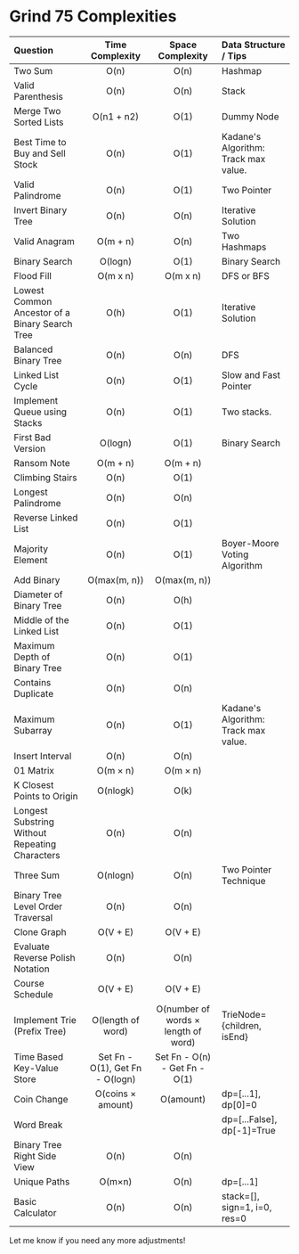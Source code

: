 # Grind 75 Complexities

| Question                                       |         Time Complexity         |          Space Complexity           | Data Structure / Tips                |
| :--------------------------------------------- | :-----------------------------: | :---------------------------------: | :----------------------------------- |
| Two Sum                                        |              O(n)               |                O(n)                 | Hashmap                              |
| Valid Parenthesis                              |              O(n)               |                O(n)                 | Stack                                |
| Merge Two Sorted Lists                         |           O(n1 + n2)            |                O(1)                 | Dummy Node                           |
| Best Time to Buy and Sell Stock                |              O(n)               |                O(1)                 | Kadane's Algorithm: Track max value. |
| Valid Palindrome                               |              O(n)               |                O(1)                 | Two Pointer                          |
| Invert Binary Tree                             |              O(n)               |                O(n)                 | Iterative Solution                   |
| Valid Anagram                                  |            O(m + n)             |                O(n)                 | Two Hashmaps                         |
| Binary Search                                  |             O(logn)             |                O(1)                 | Binary Search                        |
| Flood Fill                                     |            O(m x n)             |              O(m x n)               | DFS or BFS                           |
| Lowest Common Ancestor of a Binary Search Tree |              O(h)               |                O(1)                 | Iterative Solution                   |
| Balanced Binary Tree                           |              O(n)               |                O(n)                 | DFS                                  |
| Linked List Cycle                              |              O(n)               |                O(1)                 | Slow and Fast Pointer                |
| Implement Queue using Stacks                   |              O(n)               |                O(1)                 | Two stacks.                          |
| First Bad Version                              |             O(logn)             |                O(1)                 | Binary Search                        |
| Ransom Note                                    |            O(m + n)             |              O(m + n)               |                                      |
| Climbing Stairs                                |              O(n)               |                O(1)                 |                                      |
| Longest Palindrome                             |              O(n)               |                O(n)                 |                                      |
| Reverse Linked List                            |              O(n)               |                O(1)                 |                                      |
| Majority Element                               |              O(n)               |                O(1)                 | Boyer-Moore Voting Algorithm         |
| Add Binary                                     |          O(max(m, n))           |            O(max(m, n))             |                                      |
| Diameter of Binary Tree                        |              O(n)               |                O(h)                 |                                      |
| Middle of the Linked List                      |              O(n)               |                O(1)                 |                                      |
| Maximum Depth of Binary Tree                   |              O(n)               |                O(1)                 |                                      |
| Contains Duplicate                             |              O(n)               |                O(n)                 |                                      |
| Maximum Subarray                               |              O(n)               |                O(1)                 | Kadane's Algorithm: Track max value. |
| Insert Interval                                |              O(n)               |                O(n)                 |                                      |
| 01 Matrix                                      |            O(m × n)             |              O(m × n)               |                                      |
| K Closest Points to Origin                     |            O(nlogk)             |                O(k)                 |                                      |
| Longest Substring Without Repeating Characters |              O(n)               |                O(n)                 |                                      |
| Three Sum                                      |            O(nlogn)             |                O(n)                 | Two Pointer Technique                |
| Binary Tree Level Order Traversal              |              O(n)               |                O(n)                 |                                      |
| Clone Graph                                    |            O(V + E)             |              O(V + E)               |                                      |
| Evaluate Reverse Polish Notation               |              O(n)               |                O(n)                 |                                      |
| Course Schedule                                |            O(V + E)             |              O(V + E)               |                                      |
| Implement Trie (Prefix Tree)                   |        O(length of word)        | O(number of words × length of word) | TrieNode={children, isEnd}           |
| Time Based Key-Value Store                     | Set Fn - O(1), Get Fn - O(logn) |    Set Fn - O(n) - Get Fn - O(1)    |                                      |
| Coin Change                                    |        O(coins × amount)        |              O(amount)              | dp=[...1], dp[0]=0                   |
| Word Break                                     |                                 |                                     | dp=[...False], dp[-1]=True           |
| Binary Tree Right Side View                    |              O(n)               |                O(n)                 |                                      |
| Unique Paths                                   |             O(m×n)              |                O(n)                 | dp=[...1]                            |
| Basic Calculator                               |              O(n)               |                O(n)                 | stack=[], sign=1, i=0, res=0         |

Let me know if you need any more adjustments!
